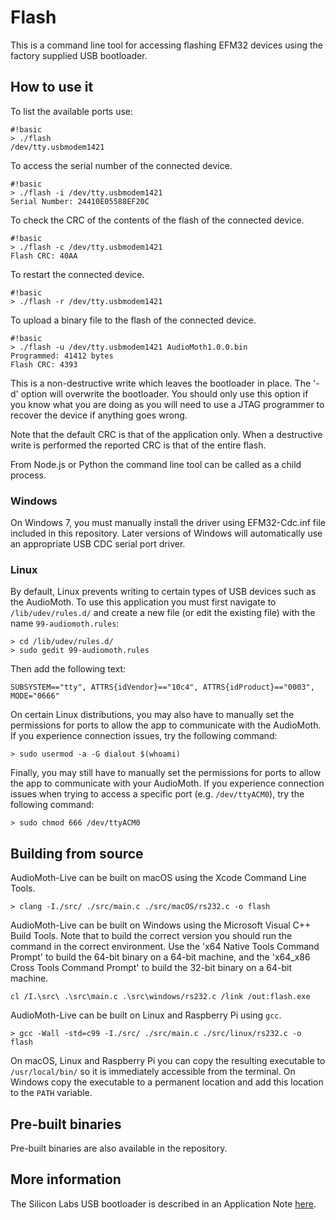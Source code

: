 # Flash #

This is a command line tool for accessing flashing EFM32 devices using the factory supplied USB bootloader. 

## How to use it ##

To list the available ports use:

```
#!basic
> ./flash 
/dev/tty.usbmodem1421
```

To access the serial number of the connected device.

```
#!basic
> ./flash -i /dev/tty.usbmodem1421
Serial Number: 24410E05588EF20C
```

To check the CRC of the contents of the flash of the connected device.

```
#!basic
> ./flash -c /dev/tty.usbmodem1421
Flash CRC: 40AA
```

To restart the connected device.

```
#!basic
> ./flash -r /dev/tty.usbmodem1421
```

To upload a binary file to the flash of the connected device.

```
#!basic
> ./flash -u /dev/tty.usbmodem1421 AudioMoth1.0.0.bin
Programmed: 41412 bytes
Flash CRC: 4393
```

This is a non-destructive write which leaves the bootloader in place. The '-d' option will overwrite the bootloader. You should only use this option if you know what you are doing as you will need to use a JTAG programmer to recover the device if anything goes wrong. 

Note that the default CRC is that of the application only. When a destructive write is performed the reported CRC is that of the entire flash.

From Node.js or Python the command line tool can be called as a child process.

### Windows ###

On Windows 7, you must manually install the driver using EFM32-Cdc.inf file included in this repository. Later versions of Windows will automatically use an appropriate USB CDC serial port driver. 

### Linux ###

By default, Linux prevents writing to certain types of USB devices such as the AudioMoth. To use this application you must first navigate to `/lib/udev/rules.d/` and create a new file (or edit the existing file) with the name `99-audiomoth.rules`:

```
> cd /lib/udev/rules.d/
> sudo gedit 99-audiomoth.rules
```

Then add the following text:

```
SUBSYSTEM=="tty", ATTRS{idVendor}=="10c4", ATTRS{idProduct}=="0003", MODE="0666"
```

On certain Linux distributions, you may also have to manually set the permissions for ports to allow the app to communicate with the AudioMoth. If you experience connection issues, try the following command:
​
```
> sudo usermod -a -G dialout $(whoami)
```

Finally, you may still have to manually set the permissions for ports to allow the app to communicate with your AudioMoth. If you experience connection issues when trying to access a specific port (e.g. `/dev/ttyACM0`), try the following command:

```
> sudo chmod 666 /dev/ttyACM0
```

## Building from source ##

AudioMoth-Live can be built on macOS using the Xcode Command Line Tools.

```
> clang -I./src/ ./src/main.c ./src/macOS/rs232.c -o flash   
```

AudioMoth-Live can be built on Windows using the Microsoft Visual C++ Build Tools. Note that to build the correct version you should run the command in the correct environment. Use the 'x64 Native Tools Command Prompt' to build the 64-bit binary on a 64-bit machine, and the 'x64_x86 Cross Tools Command Prompt' to build the 32-bit binary on a 64-bit machine.

```
cl /I.\src\ .\src\main.c .\src\windows/rs232.c /link /out:flash.exe
```

AudioMoth-Live can be built on Linux and Raspberry Pi using `gcc`.

```
> gcc -Wall -std=c99 -I./src/ ./src/main.c ./src/linux/rs232.c -o flash 
```

On macOS, Linux and Raspberry Pi you can copy the resulting executable to `/usr/local/bin/` so it is immediately accessible from the terminal. On Windows copy the executable to a permanent location and add this location to the `PATH` variable.

## Pre-built binaries ##

Pre-built binaries are also available in the repository.

## More information ##

The Silicon Labs USB bootloader is described in an Application Note [here](https://www.silabs.com/documents/public/application-notes/an0042-efm32-usb-uart-bootloader.pdf).
